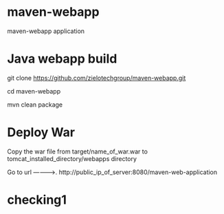 # maven-webapp
maven-webapp application



# Java webapp build

git clone https://github.com/zielotechgroup/maven-webapp.git

cd maven-webapp

mvn clean package



# Deploy War

Copy the war file from target/name_of_war.war  to tomcat_installed_directory/webapps directory

Go to url ————>.    http://public_ip_of_server:8080/maven-web-application

# checking1
